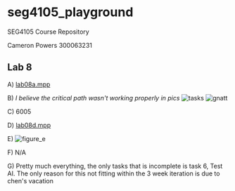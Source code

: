 # seg4105_playground
SEG4105 Course Repository

Cameron Powers
300063231

## Lab 8

A)
[lab08a.mpp](lab08a.mpp)


B) *I believe the critical path wasn't working properly in pics*
![tasks](https://user-images.githubusercontent.com/42976698/142899564-d8c322ac-3d90-448c-b5ae-9443e0ee5091.PNG)
![gnatt](https://user-images.githubusercontent.com/42976698/142899569-153c6bcb-7ec8-46d6-9bae-6615dcbc4e82.PNG)

C) 6005

D)
[lab08d.mpp](lab08d.mpp)


E) 
![figure_e](https://user-images.githubusercontent.com/42976698/142900694-cc720807-4dd7-463d-94e9-f0298f64fd30.PNG)

F) N/A

G) Pretty much everything, the only tasks that is incomplete is task 6, Test AI. The only reason for this not fitting within the 3 week iteration is due to chen's vacation

